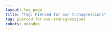 ```yaml
---
layout: tag_page
title: "Tag: Pierced for our transgressions"
tag: pierced-for-our-transgressions
robots: noindex
---
```

